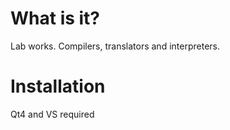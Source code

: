 What is it? 
=======
Lab works. Compilers, translators and interpreters.

Installation
=======
Qt4 and VS required